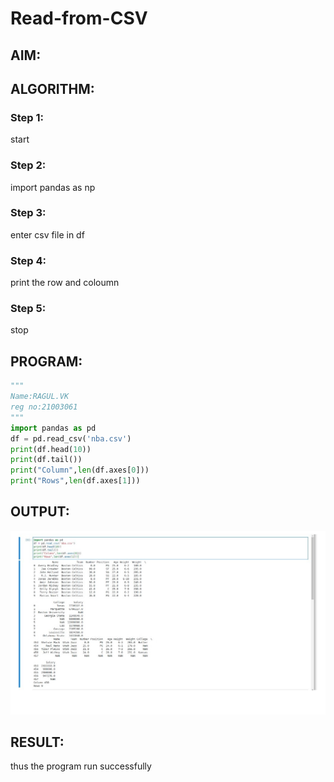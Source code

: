 # Read-from-CSV

## AIM:

## ALGORITHM:
### Step 1: 
start
### Step 2:
import pandas as np
### Step 3:
enter csv file in df
### Step 4:
print the row and coloumn
### Step 5:
stop

## PROGRAM:
~~~ python
"""
Name:RAGUL.VK
reg no:21003061
"""
import pandas as pd
df = pd.read_csv('nba.csv')
print(df.head(10))
print(df.tail())
print("Column",len(df.axes[0]))
print("Rows",len(df.axes[1]))


~~~
## OUTPUT:
![](s21.png)

## RESULT:
thus the program run successfully